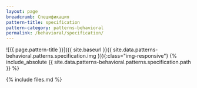 ```yaml
---
layout: page
breadcrumb: Спецификация
pattern-title: specification
pattern-category: patterns-behavioral
permalink: /behavioral/specification/
---
```

![{{ page.pattern-title }}]({{ site.baseurl }}{{ site.data.patterns-behavioral.patterns.specification.img }}){:class="img-responsive"}
{% include_absolute {{ site.data.patterns-behavioral.patterns.specification.path }} %}

{% include files.md %}
